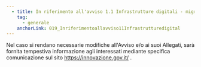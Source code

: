 ```yaml
---
  - title: In riferimento all'avviso 1.1 Infrastrutture digitali - migrazione PSN - PAC Pilota, eventuali modifiche dell'Avviso , dove saranno consultabili?
    tag:
      - generale
    anchorLink: 019_Inriferimentoallavviso11Infrastrutturedigital
---
```


Nel caso si rendano necessarie modifiche all'Avviso e/o ai suoi Allegati, sarà fornita tempestiva informazione agli interessati mediante specifica comunicazione sul sito https://innovazione.gov.it/ .
